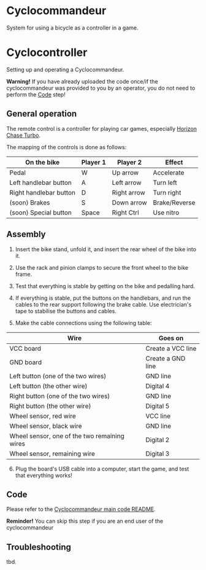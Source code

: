 # Cyclocommandeur
System for using a bicycle as a controller in a game.

# Cyclocontroller

Setting up and operating a Cyclocommandeur.

**Warning!** If you have already uploaded the code once/if the cyclocommandeur was provided to you by an operator, you do not need to perform the [Code](#code) step!

## General operation

The remote control is a controller for playing car games, especially [Horizon Chase Turbo](https://store.steampowered.com/app/389140/Horizon_Chase_Turbo/).

The mapping of the controls is done as follows:

| On the bike            | Player 1 | Player 2    | Effect        |
|------------------------|----------|-------------|---------------|
| Pedal                  | W        | Up arrow    | Accelerate    |
| Left handlebar button  | A        | Left arrow  | Turn left     |
| Right handlebar button | D        | Right arrow | Turn right    |
| (soon) Brakes          | S        | Down arrow  | Brake/Reverse |
| (soon) Special button  | Space    | Right Ctrl  | Use nitro     |

## Assembly

1) Insert the bike stand, unfold it, and insert the rear wheel of the bike into it.

2) Use the rack and pinion clamps to secure the front wheel to the bike frame.

3) Test that everything is stable by getting on the bike and pedalling hard.

4) If everything is stable, put the buttons on the handlebars, and run the cables to the rear support following the brake cable. Use electrician's tape to stabilise the buttons and cables.

5) Make the cable connections using the following table:

| Wire                                         | Goes on           |
|----------------------------------------------|-------------------|
| VCC board                                    | Create a VCC line |
| GND board                                    | Create a GND line |
| Left button (one of the two wires)           | GND line          |
| Left button (the other wire)                 | Digital 4         |
| Right button (one of the two wires)          | GND line          |
| Right button (the other wire)                | Digital 5         |
| Wheel sensor, red wire                       | VCC line          |
| Wheel sensor, black wire                     | GND line          |
| Wheel sensor, one of the two remaining wires | Digital 2         |
| Wheel sensor, remaining wire                 | Digital 3         |

6) Plug the board's USB cable into a computer, start the game, and test that everything works!

## Code

Please refer to the [Cyclocommandeur main code README](./main/README.md).

**Reminder!** You can skip this step if you are an end user of the cyclocommandeur

## Troubleshooting

tbd.
